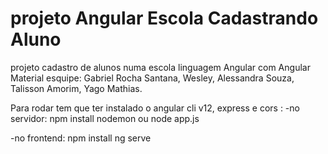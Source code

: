 # projeto Angular Escola Cadastrando Aluno
projeto cadastro de alunos numa escola
linguagem Angular com Angular Material
esquipe: Gabriel Rocha Santana, Wesley, Alessandra Souza, Talisson Amorim, Yago Mathias.

Para rodar tem que ter instalado o angular cli v12, express e cors :
-no servidor:
npm install
nodemon ou node app.js
 
 -no frontend:
 npm install
 ng serve

